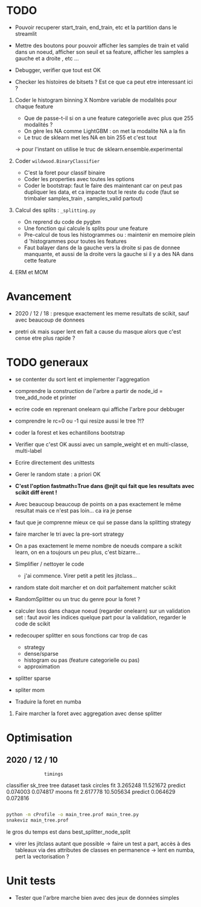 

# TODO

- Pouvoir recuperer start_train, end_train, etc et la partition dans le streamlit
- Mettre des boutons pour pouvoir afficher les samples de train et valid dans un
 noeud, afficher son seuil et sa feature, afficher les samples a gauche et a droite
 , etc ... 
- Debugger, verifier que tout est OK

- Checker les histoires de bitsets ? Est ce que ca peut etre interessant ici ?


1. Coder le histogram binning
    X Nombre variable de modalités pour chaque feature 
    - Que de passe-t-il si on a une feature categorielle avec plus que 255 modalités ?
    - On gère les NA comme LightGBM : on met la modalite NA a la fin
    - Le truc de sklearn met les NA en bin 255 et c'est tout
    
    -> pour l'instant on utilise le truc de sklearn.ensemble.experimental

2. Coder `wildwood.BinaryClassifier`
    - C'est la foret pour classif binaire
    - Coder les properties avec toutes les options 
    - Coder le bootstrap: faut le faire des maintenant car on peut pas dupliquer les
     data, et ca impacte tout le reste du code (faut se trimbaler samples_train
     , samples_valid partout)

3. Calcul des splits : `_splitting.py`
    - On reprend du code de pygbm
    - Une fonction qui calcule ls splits pour une feature
    - Pre-calcul de tous les histogrammes ou : maintenir en memoire plein d
    'histogrammes pour toutes les features
    - Faut balayer dans de la gauche vers la droite si pas de donnee manquante, et
     aussi de la droite vers la gauche si il y a des NA dans cette feature   



5. ERM et MOM



# Avancement

- 2020 / 12 / 18 : presque exactement les meme resultats de scikit, sauf avec
 beaucoup de donnees 

- pretri ok mais super lent en fait a cause du masque alors que c'est cense etre plus
 rapide ?
 
 

# TODO generaux

- se contenter du sort lent et implementer l'aggregation

- comprendre la construction de l'arbre a partir de node_id = tree_add_node et printer

- ecrire code en reprenant onelearn qui affiche l'arbre pour debbuger

- comprendre le rc=0 ou -1 qui resize aussi le tree ?!?

- coder la forest et kes echantillons bootstrap


- Verifier que c'est OK aussi avec un sample_weight et en multi-classe, multi-label

- Ecrire directement des unittests

- Gerer le random state : a priori OK

- **C'est l'option fastmath=True dans @njit qui fait que les resultats avec scikit diff
èrent !**

- Avec beaucoup beaucoup de points on a pas exactement le même resultat mais ce n'est
 pas loin... ca ira je pense 

- faut que je comprenne mieux ce qui se passe dans la splitting strategy
 
- faire marcher le tri avec la pre-sort strategy

- On a pas exactement le meme nombre de noeuds compare a scikit learn, on en a
 toujours un peu plus, c'est bizarre...

- Simplifier / nettoyer le code
    - j'ai commence. Virer petit a petit les jitclass... 
- random state doit marcher et on doit parfaitement matcher scikit
    
- RandomSplitter ou un truc du genre pour la foret ?
- calculer loss dans chaque noeud (regarder onelearn) sur un validation set : faut
 avoir les indices quelque part pour la validation, regarder le code de scikit 

- redecouper splitter en sous fonctions car trop de cas
    - strategy
    - dense/sparse
    - histogram ou pas (feature categorielle ou pas)
    - approximation

- splitter sparse
- spliter mom

- Traduire la foret en numba

1. Faire marcher la foret avec aggregation avec dense splitter


# Optimisation


## 2020 / 12 / 10

                  timings
classifier        sk_tree       tree
dataset task
circles fit      3.265248  11.521672
        predict  0.074003   0.074817
moons   fit      2.617778  10.505634
        predict  0.064629   0.072816

```bash

python -m cProfile -o main_tree.prof main_tree.py
snakeviz main_tree.prof
```
le gros du temps est dans best_splitter_node_split

- virer les jitclass autant que possible -> faire un test a part, accès à des
 tableaux via des attributes de classes en permanence -> lent en numba, pert la
  vectorisation ?

# Unit tests

- Tester que l'arbre marche bien avec des jeux de données simples

